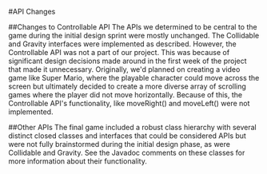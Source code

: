 #API Changes

##Changes to Controllable API
The APIs we determined to be central to the game during the initial design sprint
were mostly unchanged. The Collidable and Gravity interfaces were implemented as
described. However, the Controllable API was not a part of our project. This was 
because of significant design decisions made around in the first week of the project
that made it unnecessary. Originally, we'd planned on creating a video game like
Super Mario, where the playable character could move across the screen but ultimately
decided to create a more diverse array of scrolling games where the player did not
move horizontally. Because of this, the Controllable API's functionality, like 
moveRight() and moveLeft() were not implemented.

##Other APIs
The final game included a robust class hierarchy with several distinct closed classes
and interfaces that could be considered APIs but were not fully brainstormed during
the initial design phase, as were Collidable and Gravity. See the Javadoc comments
on these classes for more information about their functionality.